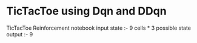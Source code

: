 # TicTacToe using Dqn and DDqn
TicTacToe Reinforcement notebook
input state :- 9 cells * 3 possible state
output :- 9 
